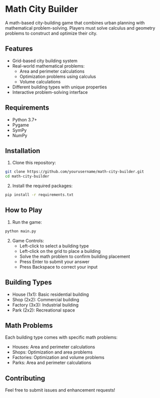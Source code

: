 # Math City Builder

A math-based city-building game that combines urban planning with mathematical problem-solving. Players must solve calculus and geometry problems to construct and optimize their city.

## Features

- Grid-based city building system
- Real-world mathematical problems:
  - Area and perimeter calculations
  - Optimization problems using calculus
  - Volume calculations
- Different building types with unique properties
- Interactive problem-solving interface

## Requirements

- Python 3.7+
- Pygame
- SymPy
- NumPy

## Installation

1. Clone this repository:
```bash
git clone https://github.com/yourusername/math-city-builder.git
cd math-city-builder
```

2. Install the required packages:
```bash
pip install -r requirements.txt
```

## How to Play

1. Run the game:
```bash
python main.py
```

2. Game Controls:
   - Left-click to select a building type
   - Left-click on the grid to place a building
   - Solve the math problem to confirm building placement
   - Press Enter to submit your answer
   - Press Backspace to correct your input

## Building Types

- House (1x1): Basic residential building
- Shop (2x2): Commercial building
- Factory (3x3): Industrial building
- Park (2x2): Recreational space

## Math Problems

Each building type comes with specific math problems:

- Houses: Area and perimeter calculations
- Shops: Optimization and area problems
- Factories: Optimization and volume problems
- Parks: Area and perimeter calculations

## Contributing

Feel free to submit issues and enhancement requests! 